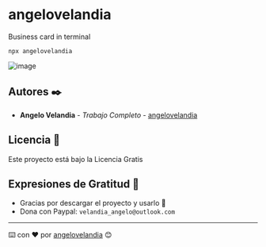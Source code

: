 # angelovelandia

Business card in terminal

````
npx angelovelandia
````

![image](https://github.com/angelovelandia/npx-angelovelandia/assets/103347375/3f65aa68-5ae4-4321-bbce-ac9e72314f70)

## Autores ✒️

- **Angelo Velandia** - _Trabajo Completo_ - [angelovelandia](https://github.com/angelovelandia)

## Licencia 📄

Este proyecto está bajo la Licencia Gratis

## Expresiones de Gratitud 🎁

- Gracias por descargar el proyecto y usarlo 📢
- Dona con Paypal: `velandia_angelo@outlook.com`

---

⌨️ con ❤️ por [angelovelandia](https://github.com/angelovelandia) 😊

